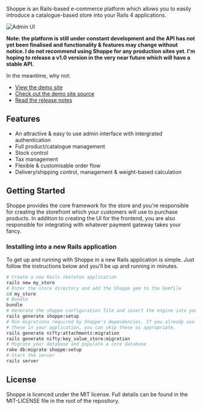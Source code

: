 Shoppe is an Rails-based e-commerce platform which allows you to easily introduce a
catalogue-based store into your Rails 4 applications. 

![Admin UI](http://s.adamcooke.io/ArnXc.png)

**Note: the platform is still under constant development and the API has not yet been
finalised and functionality & features may change without notice. I do not recommend
using Shoppe for any production sites yet. I'm hoping to release a v1.0 version in the 
very near future which will have a stable API.**

In the meantime, why not:

* [View the demo site](http://demo.tryshoppe.com)
* [Check out the demo site source](http://github.com/tryshoppe/example-store)
* [Read the release notes](https://github.com/tryshoppe/core/blob/master/CHANGELOG.md)

## Features

* An attractive & easy to use admin interface with intergrated authentication
* Full product/catalogue management
* Stock control
* Tax management
* Flexible & customisable order flow
* Delivery/shipping control, management & weight-based calculation

## Getting Started

Shoppe provides the core framework for the store and you're responsible for creating
the storefront which your customers will use to purchase products. In addition to
creating the UI for the frontend, you are also responsible for integrating with whatever
payment gateway takes your fancy.

### Installing into a new Rails application

To get up and running with Shoppe in a new Rails application is simple. Just follow the
instructions below and you'll be up and running in minutes.

```bash
# Create a new Rails skeleton application
rails new my_store
# Enter the store directory and add the Shoppe gem to the Gemfile
cd my_store
# Bundle
bundle
# Generate the shoppe configuration file and insert the engine into your routes
rails generate shoppe:setup
# Run migrations required by Shoppe's dependencies. If you already use either of
# these in your application, you can skip these as appropriate.
rails generate nifty:attachments:migration
rails generate nifty:key_value_store:migration
# Migrate your database and populate a core database
rake db:migrate shoppe:setup
# Start the server
rails server
```

## License

Shoppe is licenced under the MIT license. Full details can be found in the MIT-LICENSE
file in the root of the repository.
